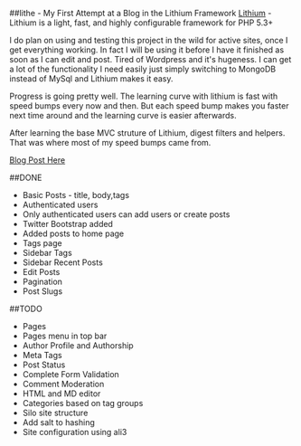 ##lithe - My First Attempt at a Blog in the Lithium Framework
[Lithium](https://github.com/UnionOfRAD/lithium) - Lithium is a light, fast, and highly configurable framework for PHP 5.3+

I do plan on using and testing this project in the wild for active sites, once I get everything working. In fact I will be using it before I have it finished as soon as I can edit and post. Tired of Wordpress and it's hugeness. I can get a lot of the functionality I need easily just simply switching to MongoDB instead of MySql and Lithium makes it easy.

Progress is going pretty well. The learning curve with lithium is fast with speed bumps every now and then. But each speed bump makes you faster next time around and the learning curve is easier afterwards.

After learning the base MVC struture of Lithium, digest filters and helpers. That was where most of my speed bumps came from.

[Blog Post Here](http://eristoddle.github.com/lithium/2012/05/29/lithe-a-blog-using-the-lithium-framework/)

##DONE
- Basic Posts - title, body,tags
- Authenticated users
- Only authenticated users can add users or create posts
- Twitter Bootstrap added
- Added posts to home page
- Tags page
- Sidebar Tags
- Sidebar Recent Posts
- Edit Posts
- Pagination
- Post Slugs

##TODO
- Pages
- Pages menu in top bar
- Author Profile and Authorship
- Meta Tags
- Post Status
- Complete Form Validation
- Comment Moderation
- HTML and MD editor
- Categories based on tag groups
- Silo site structure
- Add salt to hashing
- Site configuration using ali3